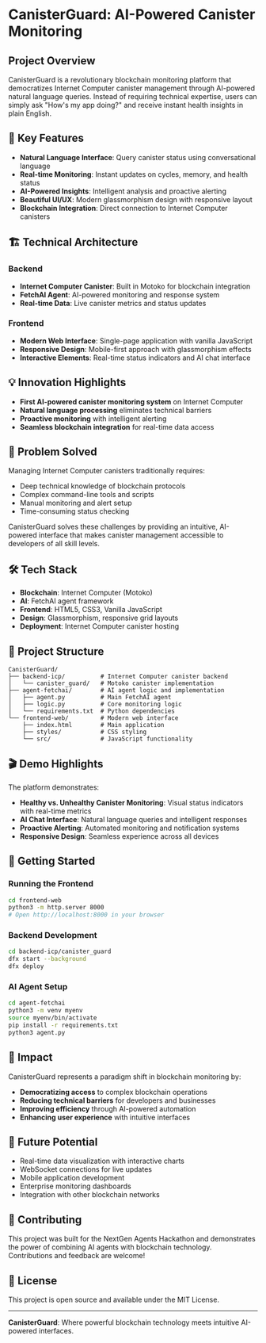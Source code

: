 # CanisterGuard: AI-Powered Canister Monitoring

## Project Overview

CanisterGuard is a revolutionary blockchain monitoring platform that democratizes Internet Computer canister management through AI-powered natural language queries. Instead of requiring technical expertise, users can simply ask "How's my app doing?" and receive instant health insights in plain English.

## 🚀 Key Features

- **Natural Language Interface**: Query canister status using conversational language
- **Real-time Monitoring**: Instant updates on cycles, memory, and health status
- **AI-Powered Insights**: Intelligent analysis and proactive alerting
- **Beautiful UI/UX**: Modern glassmorphism design with responsive layout
- **Blockchain Integration**: Direct connection to Internet Computer canisters

## 🏗️ Technical Architecture

### Backend
- **Internet Computer Canister**: Built in Motoko for blockchain integration
- **FetchAI Agent**: AI-powered monitoring and response system
- **Real-time Data**: Live canister metrics and status updates

### Frontend
- **Modern Web Interface**: Single-page application with vanilla JavaScript
- **Responsive Design**: Mobile-first approach with glassmorphism effects
- **Interactive Elements**: Real-time status indicators and AI chat interface

## 💡 Innovation Highlights

- **First AI-powered canister monitoring system** on Internet Computer
- **Natural language processing** eliminates technical barriers
- **Proactive monitoring** with intelligent alerting
- **Seamless blockchain integration** for real-time data access

## 🎯 Problem Solved

Managing Internet Computer canisters traditionally requires:
- Deep technical knowledge of blockchain protocols
- Complex command-line tools and scripts
- Manual monitoring and alert setup
- Time-consuming status checking

CanisterGuard solves these challenges by providing an intuitive, AI-powered interface that makes canister management accessible to developers of all skill levels.

## 🛠️ Tech Stack

- **Blockchain**: Internet Computer (Motoko)
- **AI**: FetchAI agent framework
- **Frontend**: HTML5, CSS3, Vanilla JavaScript
- **Design**: Glassmorphism, responsive grid layouts
- **Deployment**: Internet Computer canister hosting

## 📁 Project Structure

```
CanisterGuard/
├── backend-icp/          # Internet Computer canister backend
│   └── canister_guard/   # Motoko canister implementation
├── agent-fetchai/        # AI agent logic and implementation
│   ├── agent.py          # Main FetchAI agent
│   ├── logic.py          # Core monitoring logic
│   └── requirements.txt  # Python dependencies
└── frontend-web/         # Modern web interface
    ├── index.html        # Main application
    ├── styles/           # CSS styling
    └── src/              # JavaScript functionality
```

## 🎬 Demo Highlights

The platform demonstrates:
- **Healthy vs. Unhealthy Canister Monitoring**: Visual status indicators with real-time metrics
- **AI Chat Interface**: Natural language queries and intelligent responses
- **Proactive Alerting**: Automated monitoring and notification systems
- **Responsive Design**: Seamless experience across all devices

## 🚀 Getting Started

### Running the Frontend
```bash
cd frontend-web
python3 -m http.server 8000
# Open http://localhost:8000 in your browser
```

### Backend Development
```bash
cd backend-icp/canister_guard
dfx start --background
dfx deploy
```

### AI Agent Setup
```bash
cd agent-fetchai
python3 -m venv myenv
source myenv/bin/activate
pip install -r requirements.txt
python3 agent.py
```

## 🌟 Impact

CanisterGuard represents a paradigm shift in blockchain monitoring by:
- **Democratizing access** to complex blockchain operations
- **Reducing technical barriers** for developers and businesses
- **Improving efficiency** through AI-powered automation
- **Enhancing user experience** with intuitive interfaces

## 🔮 Future Potential

- Real-time data visualization with interactive charts
- WebSocket connections for live updates
- Mobile application development
- Enterprise monitoring dashboards
- Integration with other blockchain networks

## 🤝 Contributing

This project was built for the NextGen Agents Hackathon and demonstrates the power of combining AI agents with blockchain technology. Contributions and feedback are welcome!

## 📄 License

This project is open source and available under the MIT License.

---

**CanisterGuard**: Where powerful blockchain technology meets intuitive AI-powered interfaces.